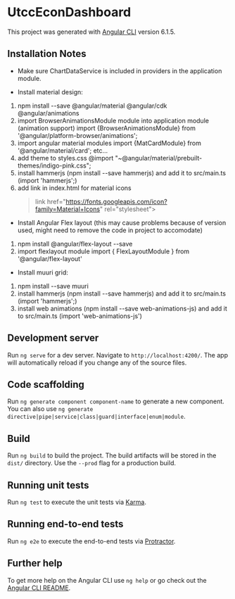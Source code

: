 # UtccEconDashboard

This project was generated with [Angular CLI](https://github.com/angular/angular-cli) version 6.1.5.

## Installation Notes

* Make sure ChartDataService is included in providers in the application module.

* Install material design:
1. npm install --save @angular/material @angular/cdk @angular/animations
2. import BrowserAnimationsModule module into application module (animation support)
      import {BrowserAnimationsModule} from '@angular/platform-browser/animations';
3. import angular material modules 
      import {MatCardModule} from '@angular/material/card'; etc...
4. add theme to styles.css 
      @import "~@angular/material/prebuilt-themes/indigo-pink.css";
5. install hammerjs (npm install --save hammerjs) and add it to src/main.ts (import 'hammerjs';)
6. add link in index.html for material icons
      >link href="https://fonts.googleapis.com/icon?family=Material+Icons" rel="stylesheet">

* Install Angular Flex layout (this may cause problems because of version used, might need to remove the code in project to accomodate)
1. npm install @angular/flex-layout --save
2. import flexlayout module
    import { FlexLayoutModule } from '@angular/flex-layout'
    
* Install muuri grid:
1. npm install --save muuri
2. install hammerjs (npm install --save hammerjs) and add it to src/main.ts (import 'hammerjs';)
3. install web animations (npm install --save web-animations-js) and add it to src/main.ts (import 'web-animations-js')


## Development server

Run `ng serve` for a dev server. Navigate to `http://localhost:4200/`. The app will automatically reload if you change any of the source files.

## Code scaffolding

Run `ng generate component component-name` to generate a new component. You can also use `ng generate directive|pipe|service|class|guard|interface|enum|module`.

## Build

Run `ng build` to build the project. The build artifacts will be stored in the `dist/` directory. Use the `--prod` flag for a production build.

## Running unit tests

Run `ng test` to execute the unit tests via [Karma](https://karma-runner.github.io).

## Running end-to-end tests

Run `ng e2e` to execute the end-to-end tests via [Protractor](http://www.protractortest.org/).

## Further help

To get more help on the Angular CLI use `ng help` or go check out the [Angular CLI README](https://github.com/angular/angular-cli/blob/master/README.md).
